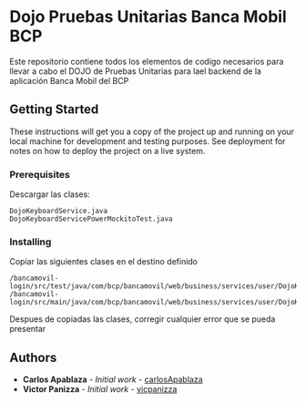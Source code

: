 # Dojo Pruebas Unitarias Banca Mobil BCP

Este repositorio contiene todos los elementos de codigo necesarios para llevar a cabo el DOJO de Pruebas Unitarias para lael backend de la aplicación Banca Mobil del BCP

## Getting Started

These instructions will get you a copy of the project up and running on your local machine for development and testing purposes. See deployment for notes on how to deploy the project on a live system.

### Prerequisites

Descargar las clases:

```
DojoKeyboardService.java
DojoKeyboardServicePowerMockitoTest.java
```


### Installing

Copiar las siguientes clases en el destino definido 

```
/bancamovil-login/src/test/java/com/bcp/bancamovil/web/business/services/user/DojoKeyboardServicePowerMockitoTest.java
/bancamovil-login/src/main/java/com/bcp/bancamovil/web/business/services/user/DojoKeyboardService.java
```

Despues de copiadas las clases, corregir cualquier error que se pueda presentar 


## Authors

* **Carlos Apablaza** - *Initial work* - [carlosApablaza](https://github.com/capablaza)
* **Victor Panizza** - *Initial work* - [vicpanizza](https://github.com/vicpanizza)